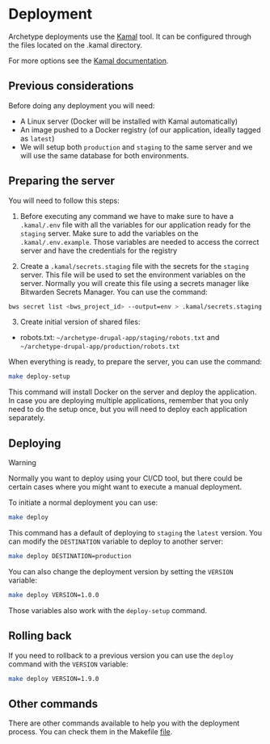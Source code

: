 # Deployment

Archetype deployments use the [Kamal](https://kamal-deploy.org/) tool. It can be configured through the files located on the .kamal directory.

For more options see the [Kamal documentation](https://kamal-deploy.org/docs/installation).

## Previous considerations

Before doing any deployment you will need:

- A Linux server (Docker will be installed with Kamal automatically)
- An image pushed to a Docker registry (of our application, ideally tagged as `latest`)
- We will setup both `production` and `staging` to the same server and we will use the same database for both environments.

## Preparing the server

You will need to follow this steps:

1. Before executing any command we have to make sure to have a `.kamal/.env` file with all the variables for our application ready for the `staging` server.
Make sure to add the variables on the `.kamal/.env.example`. Those variables are needed to access the correct server and have the credentials for the registry

2. Create a `.kamal/secrets.staging` file with the secrets for the `staging` server. This file will be used to set the environment variables on the server.
Normally you will create this file using a secrets manager like Bitwarden Secrets Manager. You can use the command:

```bash
bws secret list <bws_project_id> --output=env > .kamal/secrets.staging
```

3. Create initial version of shared files:

  - robots.txt: `~/archetype-drupal-app/staging/robots.txt` and `~/archetype-drupal-app/production/robots.txt`

When everything is ready, to prepare the server, you can use the command:

```bash
make deploy-setup
```

This command will install Docker on the server and deploy the application. In case you are deploying multiple applications,
remember that you only need to do the setup once, but you will need to deploy each application separately.

## Deploying

> [!WARNING]
> Normally you want to deploy using your CI/CD tool, but there could be certain cases where you might want to execute a manual deployment.

To initiate a normal deployment you can use:

```bash
make deploy
```

This command has a default of deploying to `staging` the `latest` version. You can modify the `DESTINATION` variable to deploy to another server:

```bash
make deploy DESTINATION=production
```

You can also change the deployment version by setting the `VERSION` variable:

```bash
make deploy VERSION=1.0.0
```

Those variables also work with the `deploy-setup` command.

## Rolling back

If you need to rollback to a previous version you can use the `deploy` command with the `VERSION` variable:

```bash
make deploy VERSION=1.9.0
```

## Other commands

There are other commands available to help you with the deployment process. You can check them in the Makefile [file](../.docker/make/05_deploy.mk).
